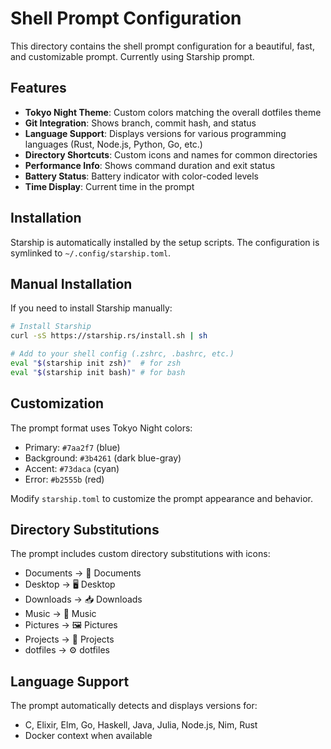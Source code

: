 # Shell Prompt Configuration

This directory contains the shell prompt configuration for a beautiful, fast, and customizable prompt. Currently using Starship prompt.

## Features

- **Tokyo Night Theme**: Custom colors matching the overall dotfiles theme
- **Git Integration**: Shows branch, commit hash, and status
- **Language Support**: Displays versions for various programming languages (Rust, Node.js, Python, Go, etc.)
- **Directory Shortcuts**: Custom icons and names for common directories
- **Performance Info**: Shows command duration and exit status
- **Battery Status**: Battery indicator with color-coded levels
- **Time Display**: Current time in the prompt

## Installation

Starship is automatically installed by the setup scripts. The configuration is symlinked to `~/.config/starship.toml`.

## Manual Installation

If you need to install Starship manually:

```bash
# Install Starship
curl -sS https://starship.rs/install.sh | sh

# Add to your shell config (.zshrc, .bashrc, etc.)
eval "$(starship init zsh)"  # for zsh
eval "$(starship init bash)" # for bash
```

## Customization

The prompt format uses Tokyo Night colors:
- Primary: `#7aa2f7` (blue)
- Background: `#3b4261` (dark blue-gray)
- Accent: `#73daca` (cyan)
- Error: `#b2555b` (red)

Modify `starship.toml` to customize the prompt appearance and behavior.

## Directory Substitutions

The prompt includes custom directory substitutions with icons:
- Documents → 📄 Documents
- Desktop → 🖥️ Desktop
- Downloads → 📥 Downloads
- Music → 🎵 Music
- Pictures → 🖼️ Pictures
- Projects → 📁 Projects
- dotfiles → ⚙️ dotfiles

## Language Support

The prompt automatically detects and displays versions for:
- C, Elixir, Elm, Go, Haskell, Java, Julia, Node.js, Nim, Rust
- Docker context when available
